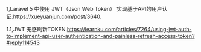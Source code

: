 1,Laravel 5 中使用 JWT（Json Web Token） 实现基于API的用户认证.https://xueyuanjun.com/post/3640.

1.1,JWT 无感刷新TOKEN.https://learnku.com/articles/7264/using-jwt-auth-to-implement-api-user-authentication-and-painless-refresh-access-token?#reply114543
